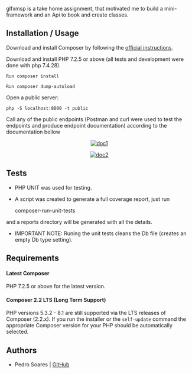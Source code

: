 glfxmsp is a take home assignment, that motivated me to build a mini-framework and an Api to book and create classes.

Installation / Usage
--------------------

Download and install Composer by following the [official instructions](https://getcomposer.org/download/).

Download and install PHP 7.2.5 or above (all tests and development were done with php 7.4.28).

    Run composer install

    Run composer dump-autoload

Open a public server: 

    php -S localhost:8000 -t public

Call any of the public endpoints (Postman and curl were used to test the endpoints and produce endpoint documentation) according to the documentation bellow

<p align="center">
    <a href="https://user-images.githubusercontent.com/34283375/200284316-80ba62d7-111e-488e-93ba-327d41c6330d.png">
        <img src="https://user-images.githubusercontent.com/34283375/200284316-80ba62d7-111e-488e-93ba-327d41c6330d.png" alt="doc1">
    </a>
</p>

<p align="center">
    <a href="https://user-images.githubusercontent.com/34283375/200284333-08d3e7d8-a1a8-4634-92ec-36a44abe159c.png">
        <img src="https://user-images.githubusercontent.com/34283375/200284333-08d3e7d8-a1a8-4634-92ec-36a44abe159c.png" alt="doc2">
    </a>
</p>

Tests
-------

- PHP UNIT was used for testing.

- A script was created to generate a full coverage report, just run 

    composer-run-unit-tests 
    
and a reports directory will be generated with all the details.

- IMPORTANT NOTE: Runing the unit tests cleans the Db file (creates an empty Db type setting).

Requirements
------------

#### Latest Composer

PHP 7.2.5 or above for the latest version.

#### Composer 2.2 LTS (Long Term Support)

PHP versions 5.3.2 - 8.1 are still supported via the LTS releases of Composer (2.2.x). If you
run the installer or the `self-update` command the appropriate Composer version for your PHP
should be automatically selected.

Authors
-------

- Pedro Soares  | [GitHub](https://github.com/pppedro173)
